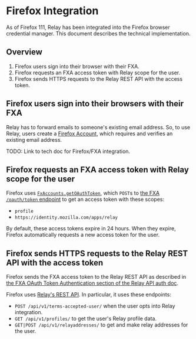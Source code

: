 # Firefox Integration

As of Firefox 111, Relay has been integrated into the Firefox browser credential
manager. This document describes the technical implementation.

## Overview

1. Firefox users sign into their browser with their FXA.
2. Firefox requests an FXA access token with Relay scope for the user.
3. Firefox sends HTTPS requests to the Relay REST API with the access token.

## Firefox users sign into their browsers with their FXA

Relay has to forward emails to someone's existing email address. So, to use Relay, users
create a [Firefox Account][sumo-fxa], which requires and verifies an existing email address.

TODO: Link to tech doc for Firefox/FXA integration.

## Firefox requests an FXA access token with Relay scope for the user

Firefox uses [`FxAccounts.getOAuthToken`][fxa-getOAuthToken], which `POST`s to [the FXA
`/oauth/token` endpoint][fxa-oauth-token] to get an access token with these scopes:

- `profile`
- `https://identity.mozilla.com/apps/relay`

By default, these access tokens expire in 24 hours. When they expire, Firefox
automatically requests a new access token for the user.

## Firefox sends HTTPS requests to the Relay REST API with the access token

Firefox sends the FXA access token to the Relay REST API as described in
[the FXA OAuth Token Authentication section of the Relay API auth doc][relay-api-doc-auth].

Firefox uses [Relay's REST API][relay-rest-api]. In particular, it uses these endpoints:

- `POST /api/v1/terms-accepted-user/` when the user opts into Relay integration.
- `GET /api/v1/profiles/` to get the user's Relay profile data.
- `GET|POST /api/v1/relayaddresses/` to get and make relay addresses for the user.

[sumo-fxa]: https://support.mozilla.org/kb/access-mozilla-services-firefox-account
[fxa-getOAuthToken]: https://searchfox.org/mozilla-central/search?q=symbol:FxAccounts%23getOAuthToken&redirect=false
[fxa-oauth-token]: https://mozilla.github.io/ecosystem-platform/api#tag/Oauth/operation/postOauthToken
[relay-rest-api]: https://dev.fxprivaterelay.nonprod.cloudops.mozgcp.net/api/v1/docs/
[relay-api-doc-auth]: api_auth.md#fxa-oauth-token-authentication
